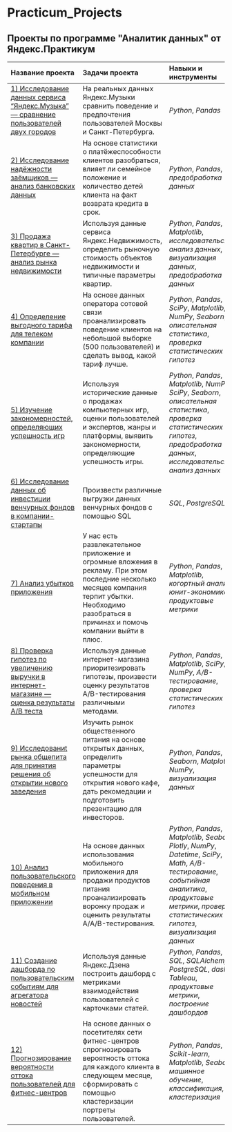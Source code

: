 # Practicum_Projects
## Проекты по программе "Аналитик данных" от Яндекс.Практикум


| Название проекта | Задачи проекта | Навыки и инструменты | 
| :---------------------- | :---------------------- | :---------------------- |
<a href="https://github.com/AnnaSledneva/Practicum_Projects/tree/main/1)%20%D0%A1%D1%80%D0%B0%D0%B2%D0%BD%D0%B5%D0%BD%D0%B8%D0%B5%20%D0%BF%D0%BE%D0%BB%D1%8C%D0%B7%D0%BE%D0%B2%D0%B0%D1%82%D0%B5%D0%BB%D0%B5%D0%B9%20%D0%AF%D0%BD%D0%B4%D0%B5%D0%BA%D1%81.%D0%9C%D1%83%D0%B7%D1%8B%D0%BA%D0%B0">1) Исследование данных сервиса “Яндекс.Музыка” — сравнение пользователей двух городов</a>| На реальных данных Яндекс.Музыки сравнить поведение и предпочтения пользователей Москвы и Санкт-Петербурга. |*Python*, *Pandas*|
<a href="https://github.com/AnnaSledneva/Practicum_Projects/tree/main/2)%20%D0%90%D0%BD%D0%B0%D0%BB%D0%B8%D0%B7%20%D0%B1%D0%B0%D0%BD%D0%BA%D0%BE%D0%B2%D1%81%D0%BA%D0%B8%D1%85%20%D0%B4%D0%B0%D0%BD%D0%BD%D1%8B%D1%85">2) Исследование надёжности заёмщиков — анализ банковских данных| На основе статистики о платёжеспособности клиентов разобраться, влияет ли семейное положение и количество детей клиента на факт возврата кредита в срок. |*Python*, *Pandas*, *предобработка данных*|
<a href="https://github.com/AnnaSledneva/Practicum_Projects/tree/main/3)%20%D0%90%D0%BD%D0%B0%D0%BB%D0%B8%D0%B7%20%D1%80%D1%8B%D0%BD%D0%BA%D0%B0%20%D0%BD%D0%B5%D0%B4%D0%B2%D0%B8%D0%B6%D0%B8%D0%BC%D0%BE%D1%81%D1%82%D0%B8">3) Продажа квартир в Санкт-Петербурге — анализ рынка недвижимости| Используя данные сервиса Яндекс.Недвижимость, определить рыночную стоимость объектов недвижимости и типичные параметры квартир. |*Python*, *Pandas*, *Matplotlib*, *исследовательский анализ данных*, *визуализация данных*, *предобработка данных*|
<a href="https://github.com/AnnaSledneva/Practicum_Projects/tree/main/4)%20%D0%9E%D0%BF%D1%80%D0%B5%D0%B4%D0%B5%D0%BB%D0%B5%D0%BD%D0%B8%D0%B5%20%D0%B2%D1%8B%D0%B3%D0%BE%D0%B4%D0%BD%D0%BE%D0%B3%D0%BE%20%D1%82%D0%B0%D1%80%D0%B8%D1%84%D0%B0">4) Определение выгодного тарифа для телеком компании| На основе данных оператора сотовой связи проанализировать поведение клиентов на небольшой выборке (500 пользователей) и сделать вывод, какой тариф лучше. |*Python*, *Pandas*, *SciPy*, *Matplotlib*, *NumPy*, *Seaborn*, *описательная статистика*, *проверка статистических гипотез*|
<a href="https://github.com/AnnaSledneva/Practicum_Projects/tree/main/5)%20%D0%A3%D1%81%D0%BF%D0%B5%D1%88%D0%BD%D0%BE%D1%81%D1%82%D1%8C%20%D0%B8%D0%B3%D1%80">5) Изучение закономерностей, определяющих успешность игр| Используя исторические данные о продажах компьютерных игр, оценки пользователей и экспертов, жанры и платформы, выявить закономерности, определяющие успешность игры.  |*Python*, *Pandas*, *Matplotlib*, *NumPy*, *SciPy*, *Seaborn*, *описательная статистика*, *проверка статистических гипотез*, *предобработка данных*, *исследовательский анализ данных*|
<a href="https://github.com/AnnaSledneva/Practicum_Projects/tree/main/6)%20%D0%92%D1%8B%D0%B3%D1%80%D1%83%D0%B7%D0%BA%D0%B0%20%D0%B4%D0%B0%D0%BD%D0%BD%D1%8B%D1%85">6) Исследование данных об инвестиции венчурных фондов в компании-стартапы| Произвести различные выгрузки данных венчурных фондов с помощью SQL |*SQL*, *PostgreSQL*|
<a href="https://github.com/AnnaSledneva/Practicum_Projects/tree/main/7)%20%D0%90%D0%BD%D0%B0%D0%BB%D0%B8%D0%B7%20%D1%83%D0%B1%D1%8B%D1%82%D0%BA%D0%BE%D0%B2%20%D0%BF%D1%80%D0%B8%D0%BB%D0%BE%D0%B6%D0%B5%D0%BD%D0%B8%D1%8F">7) Анализ убытков приложения| У нас есть развлекательное приложение и огромные вложения в рекламу. При этом последние несколько месяцев компания терпит убытки. Необходимо разобраться в причинах и помочь компании выйти в плюс. |*Python*, *Pandas*, *Matplotlib*, *когортный анализ*, *юнит-экономика*, *продуктовые метрики*|
<a href="https://github.com/AnnaSledneva/Practicum_Projects/tree/main/8)%20%D0%9F%D1%80%D0%BE%D0%B2%D0%B5%D1%80%D0%BA%D0%B0%20%D0%B3%D0%B8%D0%BF%D0%BE%D1%82%D0%B5%D0%B7%2C%20%D0%B0%D0%BD%D0%B0%D0%BB%D0%B8%D0%B7%20%D0%90%D0%92-%D1%82%D0%B5%D1%81%D1%82%D0%B0">8) Проверка гипотез по увеличению выручки в интернет-магазине — оценка результаты A/B теста| Используя данные интернет-магазина приоритезировать гипотезы, произвести оценку результатов A/B-тестирования различными методами. |*Python*, *Pandas*, *Matplotlib*, *SciPy*, *NumPy*, *A/B-тестирование*, *проверка статистических гипотез*|
<a href="https://github.com/AnnaSledneva/Practicum_Projects/tree/main/9)%20%D0%98%D0%B7%D1%83%D1%87%D0%B5%D0%BD%D0%B8%D0%B5%20%D1%80%D1%8B%D0%BD%D0%BA%D0%B0%20%D0%BE%D0%B1%D1%89%D0%B5%D0%BF%D0%B8%D1%82%D0%B0">9) Исследованиt рынка общепита для принятия решения об открытии нового заведения| Изучить рынок общественного питания на основе открытых данных, определить параметры успешности для открытия нового кафе, дать рекомедации и подготовить презентацию для инвесторов. |*Python*, *Pandas*, *Seaborn*, *Matplotlib*, *NumPy*, *визуализация данных*|
<a href="https://github.com/AnnaSledneva/Practicum_Projects/tree/main/10)%20%D0%90%D0%BD%D0%B0%D0%BB%D0%B8%D0%B7%20%D0%BF%D0%BE%D0%BB%D1%8C%D0%B7%D0%BE%D0%B2%D0%B0%D1%82%D0%B5%D0%BB%D0%B5%D0%B9%20%D0%BC%D0%BE%D0%B1%D0%B8%D0%BB%D1%8C%D0%BD%D0%BE%D0%B3%D0%BE%20%D0%BF%D1%80%D0%B8%D0%BB%D0%BE%D0%B6%D0%B5%D0%BD%D0%B8%D1%8F">10) Анализ пользовательского поведения в мобильном приложении| На основе данных использования мобильного приложения для продажи продуктов питания проанализировать воронку продаж и оценить результаты A/A/B-тестирования. |*Python*, *Pandas*, *Matplotlib*, *Seaborn*, *Plotly*, *NumPy*, *Datetime*, *SciPy*, *Math*, *A/B-тестирование*,  *событийная аналитика*, *продуктовые метрики*, *проверка статистических гипотез*, *визуализация данных*|
<a href="https://github.com/AnnaSledneva/Practicum_Projects/tree/main/11)%20%D0%90%D0%B2%D1%82%D0%BE%D0%BC%D0%B0%D1%82%D0%B8%D0%B7%D0%B0%D1%86%D0%B8%D1%8F%20%D0%B8%20%D1%81%D0%BE%D0%B7%D0%B4%D0%B0%D0%BD%D0%B8%D0%B5%20%D0%B4%D0%B0%D1%88%D0%B1%D0%BE%D1%80%D0%B4%D0%B0">11) Создание дашборда по пользовательским событиям для агрегатора новостей| Используя данные Яндекс.Дзена построить дашборд с метриками взаимодействия пользователей с карточками статей. |*Python*, *Pandas*, *SQL*, *SQLAlchemy*, *PostgreSQL*, *dash*, *Tableau*, *продуктовые метрики*, *построение дашбордов*|
<a href="https://github.com/AnnaSledneva/Practicum_Projects/blob/main/12)%20%D0%9F%D1%80%D0%BE%D0%B3%D0%BD%D0%BE%D0%B7%20%D0%B2%D0%B5%D1%80%D0%BE%D1%8F%D1%82%D0%BD%D0%BE%D1%81%D1%82%D0%B8%20%D0%BE%D1%82%D1%82%D0%BE%D0%BA%D0%B0%20%D0%BF%D0%BE%D0%BB%D1%8C%D0%B7%D0%BE%D0%B2%D0%B0%D1%82%D0%B5%D0%BB%D0%B5%D0%B9/%D0%9F%D1%80%D0%BE%D0%B3%D0%BD%D0%BE%D0%B7%20%D0%BE%D1%82%D1%82%D0%BE%D0%BA%D0%B0.ipynb">12) Прогнозирование вероятности оттока пользователей для фитнес-центров| На основе данных о посетителях сети фитнес-центров спрогнозировать вероятность оттока для каждого клиента в следующем месяце, сформировать с помощью кластеризации портреты пользователей. |*Python*, *Pandas*, *Scikit-learn*, *Matplotlib*, *Seaborn*, *машинное обучение*, *классификация*, *кластеризация*|
